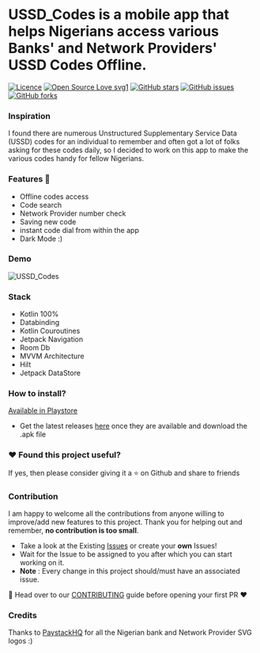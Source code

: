 # USSD_Codes is a mobile app that helps Nigerians access various Banks' and Network Providers' USSD Codes Offline.

[![Licence](https://poser.pugx.org/ali-irawan/xtra/license.svg)](https://poser.pugx.org/ali-irawan/xtra/license.svg) [![Open Source Love svg1](https://badges.frapsoft.com/os/v1/open-source.svg?v=103)](https://github.com/ellerbrock/open-source-badges/) [![GitHub stars](https://img.shields.io/github/stars/ugwulo/USSD_Codes?style=social)](https://github.com/ugwulo/USSD_Codes/stargazers) [![GitHub issues](https://img.shields.io/github/issues/ugwulo/USSD_Codes?style=social)](https://github.com/ugwulo/USSD_Codes/issues) [![GitHub forks](https://img.shields.io/github/forks/ugwulo/USSD_Codes?style=social)](https://github.com/ugwulo/USSD_Codes/forks)

### Inspiration
I found there are numerous Unstructured Supplementary Service Data (USSD) codes for an individual to remember and often got a lot of folks asking for these codes daily, so I decided to work on this app to make the various codes handy for fellow Nigerians.

### Features 🎨
* Offline codes access
* Code search
* Network Provider number check
* Saving new code
* instant code dial from within the app
* Dark Mode :)

### Demo 
![USSD_Codes](demo/USSD_Codes.gif)

### Stack
* Kotlin 100%
* Databinding
* Kotlin Couroutines
* Jetpack Navigation
* Room Db
* MVVM Architecture
* Hilt
* Jetpack DataStore

### How to install?

[Available in Playstore](https://play.google.com/store/apps/details?id=io.github.ugwulo.ussd_codes)

- Get the latest releases [here](https://github.com/ugwulo/USSD_Codes/releases/) once they are available and download the .apk file


### :heart: Found this project useful?

If yes, then please consider giving it a :star: on Github and share to friends

### Contribution

I am happy to welcome all the contributions from anyone willing to improve/add
new features to this project. Thank you for helping out and remember, **no
contribution is too small**.

- Take a look at the Existing [Issues](https://github.com/ugwulo/USSD_Codes/issues) or create your **own** Issues!
- Wait for the Issue to be assigned to you after which you can start working on it.
- **Note** : Every change in this project should/must have an associated issue.

🎨 Head over to our [CONTRIBUTING](CONTRIBUTING.md) guide before opening your first PR :heart:  

### Credits
 Thanks to [PaystackHQ](https://github.com/PaystackHQ/nigerialogos) for all the Nigerian bank and Network Provider SVG logos :)